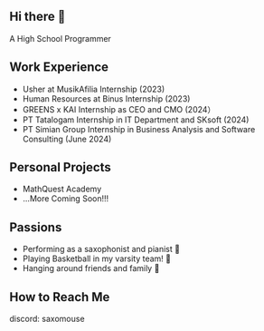## Hi there 👋
A High School Programmer

## Work Experience
- Usher at MusikAfilia Internship (2023)
- Human Resources at Binus Internship (2023)
- GREENS x KAI Internship as CEO and CMO (2024）
- PT Tatalogam Internship in IT Department and SKsoft (2024)
- PT Simian Group Internship in Business Analysis and Software Consulting (June 2024)

## Personal Projects
- MathQuest Academy 
- ...More Coming Soon!!!

## Passions
- Performing as a saxophonist and pianist 🎷
- Playing Basketball in my varsity team! 🏀
- Hanging around friends and family 👥

## How to Reach Me 
discord: saxomouse

<!--
**kayne-hadi/kayne-hadi** is a ✨ _special_ ✨ repository because its `README.md` (this file) appears on your GitHub profile.

Here are some ideas to get you started:

- 🔭 I’m currently working on ...
- 🌱 I’m currently learning ...
- 👯 I’m looking to collaborate on ...
- 🤔 I’m looking for help with ...
- 💬 Ask me about ...
- 📫 How to reach me: ...
- 😄 Pronouns: ...
- ⚡ Fun fact: ...
-->
